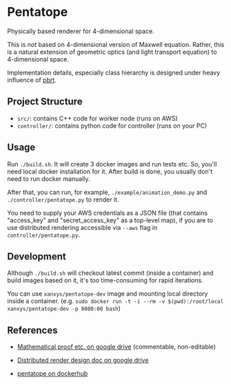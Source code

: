 # Pentatope
Physically based renderer for 4-dimensional space.


This is *not* based on 4-dimensional version of Maxwell equation.
Rather, this is a natural extension of geometric optics
(and light transport equation) to 4-dimensional space.


Implementation details, especially class hierarchy is designed under
heavy influence of [pbrt](http://www.pbrt.org/).


## Project Structure
* `src/`: contains C++ code for worker node (runs on AWS)
* `controller/`: contains python code for controller (runs on your PC)

## Usage
Run `./build.sh`. It will create 3 docker images and run tests etc.
So, you'll need local docker installation for it. After build is done,
you usually don't need to run docker manually.

After that, you can run, for example, `./example/animation_demo.py` and `./controller/pentatope.py` to render it.

You need to supply your AWS credentials as a JSON file
(that contains "access_key" and "secret_access_key" as a top-level map),
if you are to use distributed rendering accessible via `--aws` flag in
`controller/pentatope.py`.


## Development
Although `./build.sh` will checkout latest commit (inside a container) and
build images based on it, it's too time-consuming for rapid iterations.

You can use `xanxys/pentatope-dev` image and mounting local directory inside
a container. (e.g. `sudo docker run -t -i --rm -v $(pwd):/root/local xanxys/pentatope-dev -p 8080:80 bash`)


## References
* [Mathematical proof etc. on google drive](https://docs.google.com/document/d/1lfWarQdW_cZsIxPnigJCLeeWBzgZ6UGsgGNOq_5b1J8/edit?usp=sharing) (commentable, non-editable)

* [Distributed render design doc on google drive](https://docs.google.com/document/d/1dSuWV-QI-f7r1uMlOeKNSTRCkkonnYRANqP-lg-rEHk/edit?usp=sharing)

* [pentatope on dockerhub](https://registry.hub.docker.com/u/xanxys/pentatope/)
